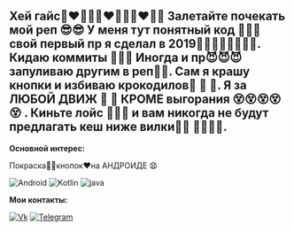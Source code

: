 ## Хей гайс👩‍❤‍💋‍👨👩‍❤‍💋‍👨👩‍❤‍💋‍👨 Залетайте почекать мой реп 😎😎 У меня тут понятный код 👀👀👀 свой первый пр я сделал в 2019☝🏼☝🏼☝🏼☝🏼. Кидаю коммиты 👻👻👻 Иногда и пр😈😈😈 запуливаю другим в реп👅👅. Сам я крашу кнопки и избиваю крокодилов🐊 🐊 🐊. Я за ЛЮБОЙ ДВИЖ 💃 💃 КРОМЕ выгорания 😵😵😵😵😵 .  Киньте лойс 🥰🥰🥰 и вам никогда не будут предлагать кеш ниже вилки👹👹 👿👿🤡🤡. 

__Основной интерес:__

Покраска👷‍♂️кнопок♥️на АНДРОИДЕ 😧

![Android](https://img.shields.io/badge/Android-212121?style=flat-square&logo=android)
![Kotlin](https://img.shields.io/badge/Kotlin-F5F5F5?style=flat-square&logo=kotlin)
![java](https://img.shields.io/badge/java-FF6F00?style=flat-square&logo=java)

__Мои контакты:__

[![Vk](https://img.shields.io/badge/Vk-090900?style=for-the-badge&logo=Vk)](https://vk.com/maksim23okt)
[![Telegram](https://img.shields.io/badge/Telegram-090900?style=for-the-badge&logo=Telegram)](https://t.me/Podvorotof)
